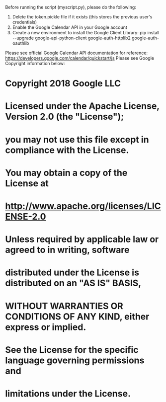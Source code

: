 
Before running the script (myscript.py), please do the following:

1. Delete the token.pickle file if it exists (this stores the previous user's credentials)
2. Enable the Google Calendar API in your Google account
3. Create a new environment to install the Google Client Library: pip install --upgrade google-api-python-client google-auth-httplib2 google-auth-oauthlib

Please see official Google Calendar API documentation for reference: https://developers.google.com/calendar/quickstart/js
Please see Google Copyright information below:

# Copyright 2018 Google LLC
#
# Licensed under the Apache License, Version 2.0 (the "License");
# you may not use this file except in compliance with the License.
# You may obtain a copy of the License at
#
# http://www.apache.org/licenses/LICENSE-2.0
#
# Unless required by applicable law or agreed to in writing, software
# distributed under the License is distributed on an "AS IS" BASIS,
# WITHOUT WARRANTIES OR CONDITIONS OF ANY KIND, either express or implied.
# See the License for the specific language governing permissions and
# limitations under the License.
